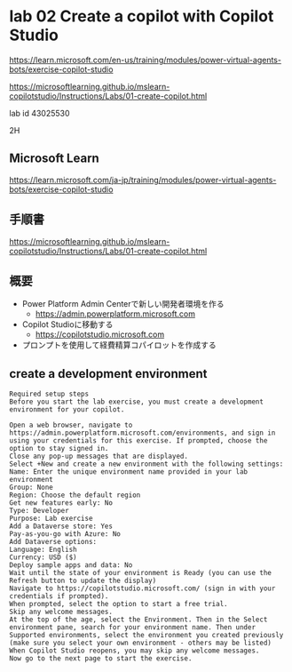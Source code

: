 # lab 02 Create a copilot with Copilot Studio

https://learn.microsoft.com/en-us/training/modules/power-virtual-agents-bots/exercise-copilot-studio

https://microsoftlearning.github.io/mslearn-copilotstudio/Instructions/Labs/01-create-copilot.html

lab id 43025530

2H

## Microsoft Learn

https://learn.microsoft.com/ja-jp/training/modules/power-virtual-agents-bots/exercise-copilot-studio

## 手順書

https://microsoftlearning.github.io/mslearn-copilotstudio/Instructions/Labs/01-create-copilot.html

## 概要

- Power Platform Admin Centerで新しい開発者環境を作る
  - https://admin.powerplatform.microsoft.com
- Copilot Studioに移動する
  - https://copilotstudio.microsoft.com
- プロンプトを使用して経費精算コパイロットを作成する

##  create a development environment

```
Required setup steps
Before you start the lab exercise, you must create a development environment for your copilot.

Open a web browser, navigate to https://admin.powerplatform.microsoft.com/environments, and sign in using your credentials for this exercise. If prompted, choose the option to stay signed in.
Close any pop-up messages that are displayed.
Select +New and create a new environment with the following settings:
Name: Enter the unique environment name provided in your lab environment
Group: None
Region: Choose the default region
Get new features early: No
Type: Developer
Purpose: Lab exercise
Add a Dataverse store: Yes
Pay-as-you-go with Azure: No
Add Dataverse options:
Language: English
Currency: USD ($)
Deploy sample apps and data: No
Wait until the state of your environment is Ready (you can use the Refresh button to update the display)
Navigate to https://copilotstudio.microsoft.com/ (sign in with your credentials if prompted).
When prompted, select the option to start a free trial.
Skip any welcome messages.
At the top of the age, select the Environment. Then in the Select environment pane, search for your environment name. Then under Supported environments, select the environment you created previously (make sure you select your own environment - others may be listed)
When Copilot Studio reopens, you may skip any welcome messages.
Now go to the next page to start the exercise.
```

